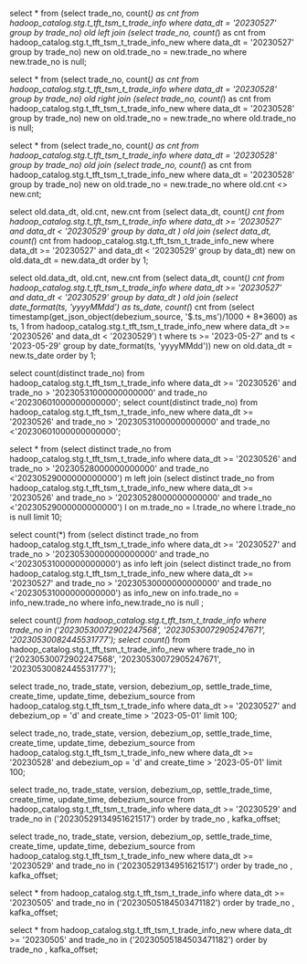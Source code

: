 select * from (select trade_no, count(*) as cnt from hadoop_catalog.stg.t_tft_tsm_t_trade_info where data_dt = '20230527' group by trade_no) old
left join
(select trade_no, count(*) as cnt from hadoop_catalog.stg.t_tft_tsm_t_trade_info_new where data_dt = '20230527' group by trade_no) new
on old.trade_no = new.trade_no where new.trade_no is null;  

select * from (select trade_no, count(*) as cnt from hadoop_catalog.stg.t_tft_tsm_t_trade_info where data_dt = '20230528' group by trade_no) old
right join
(select trade_no, count(*) as cnt from hadoop_catalog.stg.t_tft_tsm_t_trade_info_new where data_dt = '20230528' group by trade_no) new
on old.trade_no = new.trade_no where old.trade_no is null;

select * from (select trade_no, count(*) as cnt from hadoop_catalog.stg.t_tft_tsm_t_trade_info where data_dt = '20230528' group by trade_no) old
join
(select trade_no, count(*) as cnt from hadoop_catalog.stg.t_tft_tsm_t_trade_info_new where data_dt = '20230528' group by trade_no) new
on old.trade_no = new.trade_no where old.cnt <> new.cnt;

select old.data_dt, old.cnt, new.cnt from 
(select data_dt,  count(*) cnt from hadoop_catalog.stg.t_tft_tsm_t_trade_info 
  where data_dt >= '20230527' and data_dt < '20230529' group by data_dt ) old join 
(select data_dt,  count(*) cnt from hadoop_catalog.stg.t_tft_tsm_t_trade_info_new 
  where data_dt >= '20230527' and data_dt < '20230529' group by data_dt) new
on old.data_dt = new.data_dt order by 1; 

select old.data_dt, old.cnt, new.cnt from 
(select data_dt,  count(*) cnt from hadoop_catalog.stg.t_tft_tsm_t_trade_info 
  where data_dt >= '20230527' and data_dt < '20230529' group by data_dt ) old join 
(select date_format(ts, 'yyyyMMdd') as ts_date,  count(*) cnt 
   from (select timestamp(get_json_object(debezium_source, '$.ts_ms')/1000 + 8*3600) as ts, 1 from hadoop_catalog.stg.t_tft_tsm_t_trade_info_new where data_dt >= '20230526' and data_dt < '20230529') t
  where ts >= '2023-05-27' 
    and ts <  '2023-05-29'
  group by date_format(ts, 'yyyyMMdd')) new
on old.data_dt = new.ts_date order by 1; 


select count(distinct trade_no) from hadoop_catalog.stg.t_tft_tsm_t_trade_info where data_dt >= '20230526' and trade_no > '20230531000000000000' and trade_no <'20230601000000000000';
select count(distinct trade_no) from hadoop_catalog.stg.t_tft_tsm_t_trade_info_new where data_dt >= '20230526' and trade_no > '20230531000000000000' and trade_no <'20230601000000000000';

select * from 
(select distinct trade_no from hadoop_catalog.stg.t_tft_tsm_t_trade_info where data_dt >= '20230526' and trade_no > '20230528000000000000' and trade_no <'20230529000000000000') m left join
(select distinct trade_no from hadoop_catalog.stg.t_tft_tsm_t_trade_info_new where data_dt >= '20230526' and trade_no > '20230528000000000000' and trade_no <'20230529000000000000') l on m.trade_no = l.trade_no
where l.trade_no is null limit 10; 

select count(*) from 
(select distinct trade_no from hadoop_catalog.stg.t_tft_tsm_t_trade_info where data_dt >= '20230527' and trade_no > '20230530000000000000' and trade_no <'20230531000000000000') as info
left join 
(select distinct trade_no from hadoop_catalog.stg.t_tft_tsm_t_trade_info_new where data_dt >= '20230527' and trade_no > '20230530000000000000' and trade_no <'20230531000000000000') as info_new
on info.trade_no = info_new.trade_no
where info_new.trade_no is null ;

select count(*) from hadoop_catalog.stg.t_tft_tsm_t_trade_info where trade_no in ('20230530072902247568', '20230530072905247671', '20230530082445531777');
select count(*) from hadoop_catalog.stg.t_tft_tsm_t_trade_info_new where trade_no in ('20230530072902247568', '20230530072905247671', '20230530082445531777');

select trade_no, trade_state, version, debezium_op, settle_trade_time, create_time, update_time, debezium_source
 from hadoop_catalog.stg.t_tft_tsm_t_trade_info 
 where data_dt >= '20230527' and debezium_op = 'd' and create_time > '2023-05-01' limit 100;

select trade_no, trade_state, version, debezium_op, settle_trade_time, create_time, update_time, debezium_source
 from hadoop_catalog.stg.t_tft_tsm_t_trade_info_new 
 where data_dt >= '20230528' and debezium_op = 'd' and create_time > '2023-05-01' limit 100;

select trade_no, trade_state, version, debezium_op, settle_trade_time, create_time, update_time, debezium_source
 from hadoop_catalog.stg.t_tft_tsm_t_trade_info 
 where data_dt >= '20230529' and trade_no in ('20230529134951621517') order by trade_no , kafka_offset;

select trade_no, trade_state, version, debezium_op, settle_trade_time, create_time, update_time, debezium_source
 from hadoop_catalog.stg.t_tft_tsm_t_trade_info_new 
 where data_dt >= '20230529' and trade_no in ('20230529134951621517') order by trade_no , kafka_offset;

select * 
 from hadoop_catalog.stg.t_tft_tsm_t_trade_info 
 where data_dt >= '20230505' and trade_no in ('20230505184503471182') order by trade_no , kafka_offset;

select * 
 from hadoop_catalog.stg.t_tft_tsm_t_trade_info_new 
 where data_dt >= '20230505' and trade_no in ('20230505184503471182') order by trade_no , kafka_offset;

